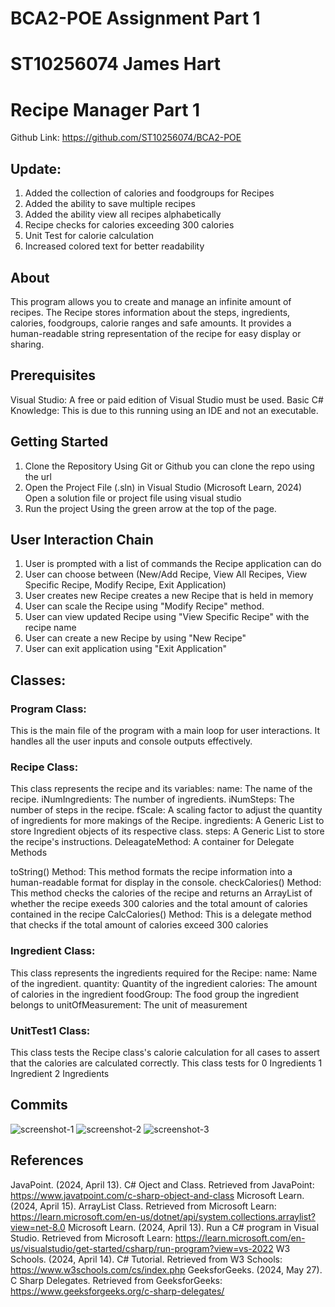 # BCA2-POE Assignment Part 1
# ST10256074 James Hart

# Recipe Manager Part 1

Github Link: https://github.com/ST10256074/BCA2-POE

## Update:
1. Added the collection of calories and foodgroups for Recipes
2. Added the ability to save multiple recipes
3. Added the ability view all recipes alphabetically
4. Recipe checks for calories exceeding 300 calories
5. Unit Test for calorie calculation
6. Increased colored text for better readability


## About
This program allows you to create and manage an infinite amount of recipes. The Recipe stores information about the steps, ingredients, calories, foodgroups, calorie ranges and safe amounts. It provides a human-readable string representation of the recipe for easy display or sharing.

## Prerequisites

Visual Studio: A free or paid edition of Visual Studio must be used. 
Basic C# Knowledge: This is due to this running using an IDE and not an executable.

## Getting Started

1. Clone the Repository 
    Using Git or Github you can clone the repo using the url
2. Open the Project File (.sln) in Visual Studio (Microsoft Learn, 2024)
    Open a solution file or project file using visual studio
3. Run the project 
    Using the green arrow at the top of the page.

## User Interaction Chain

1. User is prompted with a list of commands the Recipe application can do
2. User can choose between (New/Add Recipe, View All Recipes, View Specific Recipe, Modify Recipe, Exit Application)
3. User creates new Recipe creates a new Recipe that is held in memory
4. User can scale the Recipe using "Modify Recipe" method.
5. User can view updated Recipe using "View Specific Recipe" with the recipe name
6. User can create a new Recipe by using "New Recipe"
7. User can exit application using "Exit Application"

## Classes:

### Program Class:

This is the main file of the program with a main loop for user interactions.
It handles all the user inputs and console outputs effectively.

### Recipe Class:

This class represents the recipe and its variables:
name: The name of the recipe.
iNumIngredients: The number of ingredients.
iNumSteps: The number of steps in the recipe.
fScale: A scaling factor to adjust the quantity of ingredients for more makings of the Recipe.
ingredients: A Generic List to store Ingredient objects of its respective class.
steps: A Generic List to store the recipe's instructions.
DeleagateMethod: A container for Delegate Methods

toString() Method: This method formats the recipe information into a human-readable format for display in the console.
checkCalories() Method: This method checks the calories of the recipe and returns an ArrayList of whether the recipe exeeds 300 calories and the total amount of calories contained in the recipe
CalcCalories() Method: This is a delegate method that checks if the total amount of calories exceed 300 calories

### Ingredient Class:

This class represents the ingredients required for the Recipe:
name: Name of the ingredient.
quantity: Quantity of the ingredient
calories: The amount of calories in the ingredient
foodGroup: The food group the ingredient belongs to
unitOfMeasurement: The unit of measurement

### UnitTest1 Class:

This class tests the Recipe class's calorie calculation for all cases to assert that the calories are calculated correctly.
This class tests for 
0 Ingredients
1 Ingredient
2 Ingredients

## Commits

![screenshot-1](https://github.com/ST10256074/BCA2-POE/assets/129170767/c3c17e32-6d0c-4dd1-a88c-a8c76b12e1e0)
![screenshot-2](https://github.com/ST10256074/BCA2-POE/assets/129170767/91c5ef44-c0cc-4a84-bd87-77369225751a)
![screenshot-3](https://github.com/ST10256074/BCA2-POE/assets/129170767/579c919a-5280-4858-916e-f9df8aee9e1e)


## References 

JavaPoint. (2024, April 13). C# Oject and Class. Retrieved from JavaPoint: https://www.javatpoint.com/c-sharp-object-and-class
Microsoft Learn. (2024, April 15). ArrayList Class. Retrieved from Microsoft Learn: https://learn.microsoft.com/en-us/dotnet/api/system.collections.arraylist?view=net-8.0
Microsoft Learn. (2024, April 13). Run a C# program in Visual Studio. Retrieved from Microsoft Learn: https://learn.microsoft.com/en-us/visualstudio/get-started/csharp/run-program?view=vs-2022
W3 Schools. (2024, April 14). C# Tutorial. Retrieved from W3 Schools: https://www.w3schools.com/cs/index.php
GeeksforGeeks. (2024, May 27). C Sharp Delegates. Retrieved from GeeksforGeeks: https://www.geeksforgeeks.org/c-sharp-delegates/

